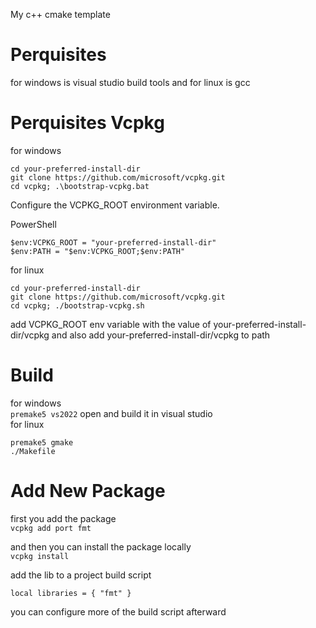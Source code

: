 My c++ cmake template


# Perquisites
for windows is visual studio build tools and for linux is gcc<br>

# Perquisites Vcpkg
for windows
```
cd your-preferred-install-dir
git clone https://github.com/microsoft/vcpkg.git
cd vcpkg; .\bootstrap-vcpkg.bat
```

Configure the VCPKG_ROOT environment variable.<br>

PowerShell<br>
```
$env:VCPKG_ROOT = "your-preferred-install-dir"
$env:PATH = "$env:VCPKG_ROOT;$env:PATH"
```

for linux<br>
```
cd your-preferred-install-dir
git clone https://github.com/microsoft/vcpkg.git
cd vcpkg; ./bootstrap-vcpkg.sh
```

add VCPKG_ROOT env variable with the value of your-preferred-install-dir/vcpkg and also add your-preferred-install-dir/vcpkg to path<br>

# Build
for windows<br>
`premake5 vs2022`
open and build it in visual studio<br>
for linux<br>
```
premake5 gmake
./Makefile
```

# Add New Package
first you add the package<br>
`vcpkg add port fmt`

and then you can install the package locally<br>
`vcpkg install`

add the lib to a project build script<br>
```
local libraries = { "fmt" }
```

you can configure more of the build script afterward<br>